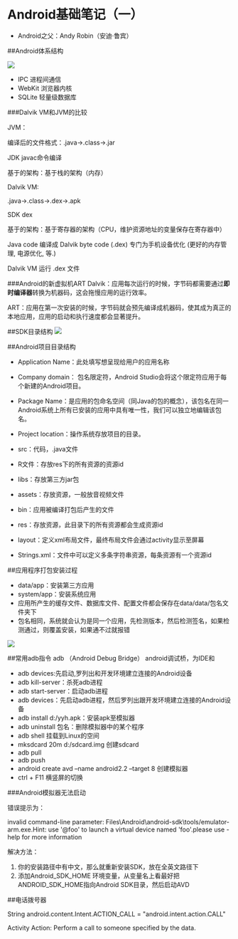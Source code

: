 # Android基础笔记（一）

* Android之父：Andy Robin（安迪·鲁宾）

##Android体系结构

![](pic/Android体系结构.jpg)

* IPC 进程间通信
* WebKit 浏览器内核
* SQLite 轻量级数据库


###Dalvik VM和JVM的比较

JVM：

编译后的文件格式：.java->.class->.jar  

JDK javac命令编译

基于的架构：基于栈的架构（内存）

Dalvik VM:

.java->.class->.dex->.apk
 
SDK dex

基于的架构：基于寄存器的架构（CPU，维护资源地址的变量保存在寄存器中）

Java code 编译成 Dalvik byte code (.dex)
专门为手机设备优化 (更好的内存管理, 电源优化, 等.)

Dalvik VM 运行 .dex 文件


###Android的新虚拟机ART
Dalvik：应用每次运行的时候，字节码都需要通过**即时编译器**转换为机器码，这会拖慢应用的运行效率。

ART：应用在第一次安装的时候，字节码就会预先编译成机器码，使其成为真正的本地应用，应用的启动和执行速度都会显著提升。


##SDK目录结构
![](pic/sdkmanager.jpg)

##Android项目目录结构

* Application Name：此处填写想呈现给用户的应用名称
* Company domain： 包名限定符，Android Studio会将这个限定符应用于每个新建的Android项目。
* Package Name：是应用的包命名空间（同Java的包的概念），该包名在同一Android系统上所有已安装的应用中具有唯一性，我们可以独立地编辑该包名。
* Project location：操作系统存放项目的目录。




* src：代码，.java文件
* R文件：存放res下的所有资源的资源id
* libs：存放第三方jar包
* assets：存放资源，一般放音视频文件
* bin：应用被编译打包后产生的文件
* res：存放资源，此目录下的所有资源都会生成资源id
* layout：定义xml布局文件，最终布局文件会通过activity显示至屏幕
* Strings.xml：文件中可以定义多条字符串资源，每条资源有一个资源id

##应用程序打包安装过程

* data/app：安装第三方应用
* system/app：安装系统应用
* 应用所产生的缓存文件、数据库文件、配置文件都会保存在data/data/包名文件夹下
* 包名相同，系统就会认为是同一个应用，先检测版本，然后检测签名，如果检测通过，则覆盖安装，如果通不过就报错

![](pic/程序打包安装.jpg)

##常用adb指令
adb （Android Debug Bridge） android调试桥，为IDE和

* adb devices:先启动,罗列出和开发环境建立连接的Android设备
* adb kill-server：杀死adb进程
* adb start-server：启动adb进程
* adb devices：先启动adb进程，然后罗列出跟开发环境建立连接的Android设备
* adb install d:/yyh.apk：安装apk至模拟器
* adb uninstall 包名：删除模拟器中的某个程序
* adb shell 挂载到Linux的空间
* mksdcard 20m d:/sdcard.img 创建sdcard
* adb pull <remote> <local> 
* adb push <local> <remote>
* android create avd –name android2.2 –target 8  创建模拟器
* ctrl + F11 横竖屏的切换 


###Android模拟器无法启动

错误提示为：

invalid command-line parameter: Files\Android\android-sdk\tools/emulator-arm.exe.Hint: use '@foo' to launch a virtual device named 'foo'.please use -help for more information

解决方法： 

1. 你的安装路径中有中文，那么就重新安装SDK，放在全英文路径下
2. 添加Android_SDK_HOME 环境变量，从变量名上看最好把ANDROID_SDK_HOME指向Android SDK目录，然后启动AVD


##电话拨号器

String android.content.Intent.ACTION_CALL = "android.intent.action.CALL"


Activity Action: Perform a call to someone specified by the data. 
